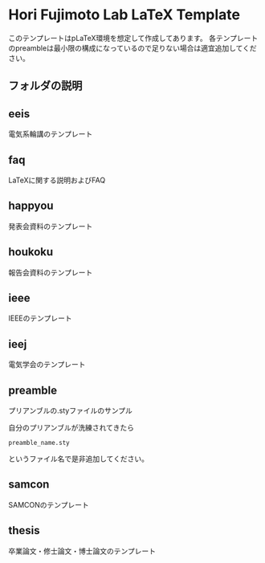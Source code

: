 # Hori Fujimoto Lab LaTeX Template

このテンプレートはpLaTeX環境を想定して作成してあります。
各テンプレートのpreambleは最小限の構成になっているので足りない場合は適宜追加してください。

## フォルダの説明

## eeis
電気系輪講のテンプレート

## faq
LaTeXに関する説明およびFAQ

## happyou
発表会資料のテンプレート

## houkoku
報告会資料のテンプレート

## ieee
IEEEのテンプレート

## ieej
電気学会のテンプレート

## preamble
プリアンブルの.styファイルのサンプル

自分のプリアンブルが洗練されてきたら
```
preamble_name.sty
```
というファイル名で是非追加してください。

## samcon
SAMCONのテンプレート

## thesis
卒業論文・修士論文・博士論文のテンプレート
